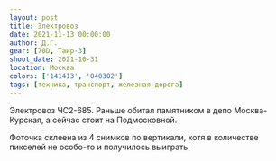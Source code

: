 ```yaml
---
layout: post
title: Электровоз
date: 2021-11-13 00:00:00
author: Д.Г.
gear: [70D, Таир-3]
shoot_date: 2021-10-31
location: Москва
colors: ['141413', '040302']
tags: [техника, транспорт, железная дорога]
---
```

Электровоз ЧС2-685. Раньше обитал памятником в депо Москва-Курская, а сейчас стоит на Подмосковной.

Фоточка склеена из 4 снимков по вертикали, хотя в количестве пикселей не особо-то и получилось выиграть.

